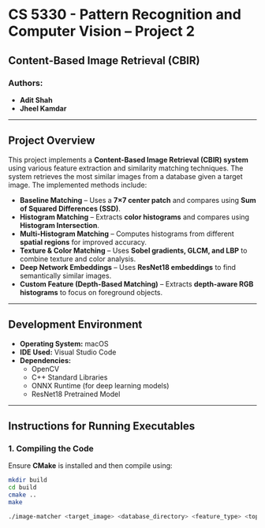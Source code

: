 # CS 5330 - Pattern Recognition and Computer Vision – Project 2  
## Content-Based Image Retrieval (CBIR)  

### **Authors:**  
- **Adit Shah**  
- **Jheel Kamdar**  

---

## **Project Overview**  
This project implements a **Content-Based Image Retrieval (CBIR) system** using various feature extraction and similarity matching techniques. The system retrieves the most similar images from a database given a target image. The implemented methods include:  

- **Baseline Matching** – Uses a **7×7 center patch** and compares using **Sum of Squared Differences (SSD)**.  
- **Histogram Matching** – Extracts **color histograms** and compares using **Histogram Intersection**.  
- **Multi-Histogram Matching** – Computes histograms from different **spatial regions** for improved accuracy.  
- **Texture & Color Matching** – Uses **Sobel gradients, GLCM, and LBP** to combine texture and color analysis.  
- **Deep Network Embeddings** – Uses **ResNet18 embeddings** to find semantically similar images.  
- **Custom Feature (Depth-Based Matching)** – Extracts **depth-aware RGB histograms** to focus on foreground objects.  

---

## **Development Environment**  
- **Operating System:** macOS 
- **IDE Used:** Visual Studio Code 
- **Dependencies:**  
  - OpenCV  
  - C++ Standard Libraries  
  - ONNX Runtime (for deep learning models)  
  - ResNet18 Pretrained Model  

---

## **Instructions for Running Executables**  

### **1. Compiling the Code**  
Ensure **CMake** is installed and then compile using:  
```bash
mkdir build
cd build
cmake ..
make

./image-matcher <target_image> <database_directory> <feature_type> <top_N_results> <matching_method>

